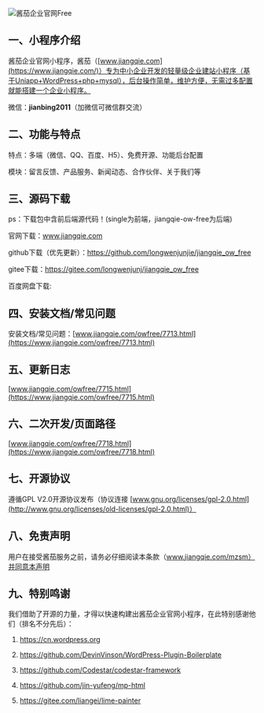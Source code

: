 
![酱茄企业官网Free](https://gitee.com/longwenjunj/jiangqie_ow_free/blob/main/screenshot/banner.png) 

## 一、小程序介绍

酱茄企业官网小程序，酱茄（[www.jiangqie.com](https://www.jiangqie.com/)）专为中小企业开发的轻量级企业建站小程序（基于Uniapp+WordPress+php+mysql），后台操作简单，维护方便，无需过多配置就能搭建一个企业小程序。

微信：**jianbing2011**（加微信可微信群交流）

## 二、功能与特点

特点：多端（微信、QQ、百度、H5）、免费开源、功能后台配置

模块：留言反馈、产品服务、新闻动态、合作伙伴、关于我们等

## 三、源码下载

ps：下载包中含前后端源代码！(single为前端，jiangqie-ow-free为后端)

官网下载：www.jiangqie.com

github下载（优先更新）：https://github.com/longwenjunjie/jiangqie_ow_free

gitee下载：https://gitee.com/longwenjunj/jiangqie_ow_free

百度网盘下载:

## 四、安装文档/常见问题

安装文档/常见问题：[www.jiangqie.com/owfree/7713.html](https://www.jiangqie.com/owfree/7713.html)

## 五、更新日志

[www.jiangqie.com/owfree/7715.html](https://www.jiangqie.com/owfree/7715.html)

## 六、二次开发/页面路径

[www.jiangqie.com/owfree/7718.html](https://www.jiangqie.com/owfree/7718.html)

## 七、开源协议

遵循GPL V2.0开源协议发布（协议连接 [www.gnu.org/licenses/gpl-2.0.html](http://www.gnu.org/licenses/old-licenses/gpl-2.0.html)）

## 八、免责声明

用户在接受酱茄服务之前，请务必仔细阅读本条款（www.jiangqie.com/mzsm）并同意本声明

## 九、特别鸣谢

我们借助了开源的力量，才得以快速构建出酱茄企业官网小程序，在此特别感谢他们（排名不分先后）：

1. https://cn.wordpress.org

2. https://github.com/DevinVinson/WordPress-Plugin-Boilerplate

3. https://github.com/Codestar/codestar-framework

4. https://github.com/jin-yufeng/mp-html

5. https://gitee.com/liangei/lime-painter
